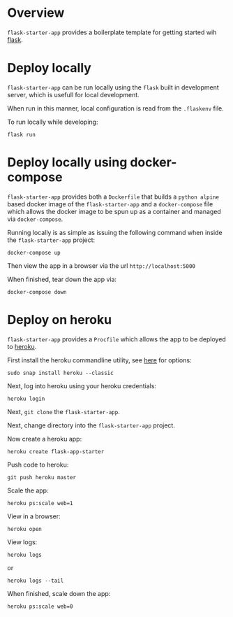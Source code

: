 # Overview
`flask-starter-app` provides a boilerplate template for getting started wih [flask](https://flask.palletsprojects.com/en/1.1.x/).

# Deploy locally
`flask-starter-app` can be run locally using the `flask` built in development server, which is usefull for local development. 

When run in this manner, local configuration is read from the `.flaskenv` file.

To run locally while developing:
```
flask run
```

# Deploy locally using docker-compose
`flask-starter-app` provides both a `Dockerfile` that builds a `python alpine` based docker image of the `flask-starter-app` and a `docker-compose` file which allows the docker image to be spun up as a container and managed via `docker-compose`.

Running locally is as simple as issuing the following command when inside the `flask-starter-app` project:
```
docker-compose up
```

Then view the app in a browser via the url `http://localhost:5000`

When finished, tear down the app via:
```
docker-compose down
```

# Deploy on heroku
`flask-starter-app` provides a `Procfile` which allows the app to be deployed to [heroku](https://www.heroku.com/).

First install the heroku commandline utility, see [here](https://devcenter.heroku.com/articles/heroku-cli#download-and-install) for options:
```
sudo snap install heroku --classic
```

Next, log into heroku using your heroku credentials:
```
heroku login
```

Next, `git clone` the `flask-starter-app`.

Next, change directory into the `flask-starter-app` project.

Now create a heroku app:
```
heroku create flask-app-starter
```

Push code to heroku:
```
git push heroku master
```

Scale the app:
```
heroku ps:scale web=1
```

View in a browser:
```
heroku open
```

View logs:
```
heroku logs
```
or
```
heroku logs --tail
```

When finished, scale down the app:
```
heroku ps:scale web=0
```